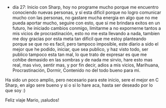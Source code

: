 - día 27: Inicio con Sharp, hoy no programe mucho porque me encuentro conociendo nuevas personas, y sí esta dificil porque no logro comunicar mucho con las personas, no gastare mucha energia en algo que no me pueda aportar mucho, seguire con esto, que si me brindara exitos en un futuro, he iniciado cambios conmigo, limitarme a no expornerne tantos a mis vicios de procrastinación, esto no me esta llevando a nada, tambien me doy gracias por esta meta tan dificil que me estoy planteando porque se que no es facil, pero tampoco imposible, este díario a sido el mejor que he podido, iniciar, que sea publico, y haz visto todo, ser publico tampoco esta tan mal, lo que trato de expresar es que me cohibe demasido en las sombras y de nada me sirvio, hare esto mas real, mas vivo, sentir mas, y por fin decir, adios a mis vicios, Marihuana, Procrastinación, Dormir, Contenido no del todo bueno para mi. 

Ha sido un poco amplio, pero necesario para este inicio, sere el mejor en C Sharp, en algo sere bueno y si o si lo hare aca, hasta ser deseado por lo que soy :)

Feliz viaje Mario, ¡saludos!